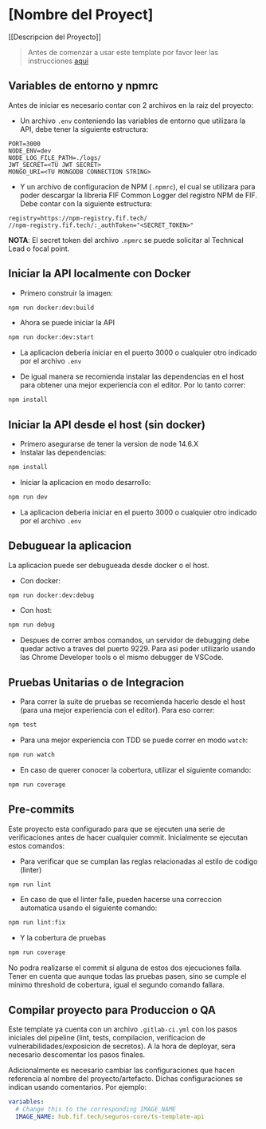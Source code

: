 # [Nombre del Proyect]

[[Descripcion del Proyecto]]

> Antes de comenzar a usar este template por favor leer las instrucciones [aqui](tutorials/Instrucciones.md)

## Variables de entorno y npmrc

Antes de iniciar es necesario contar con 2 archivos en la raiz del proyecto:

- Un archivo `.env` conteniendo las variables de entorno que utilizara la API, debe tener la siguiente estructura:

```
PORT=3000
NODE_ENV=dev
NODE_LOG_FILE_PATH=./logs/
JWT_SECRET=<TU JWT SECRET>
MONGO_URI=<TU MONGODB CONNECTION STRING>
```

- Y un archivo de configuracion de NPM (`.npmrc`), el cual se utilizara para poder descargar la libreria FIF Common Logger del registro NPM de FIF. Debe contar con la siguiente estructura:

```
registry=https://npm-registry.fif.tech/
//npm-registry.fif.tech/:_authToken="<SECRET_TOKEN>"
```

**NOTA**: El secret token del archivo `.npmrc` se puede solicitar al Technical Lead o focal point.

## Iniciar la API localmente con Docker

- Primero construir la imagen:

```sh
npm run docker:dev:build
```

- Ahora se puede iniciar la API

```sh
npm run docker:dev:start
```

- La aplicacion deberia iniciar en el puerto 3000 o cualquier otro indicado por el archivo `.env`

- De igual manera se recomienda instalar las dependencias en el host para obtener una mejor experiencia con el editor. Por lo tanto correr:

```sh
npm install
```

## Iniciar la API desde el host (sin docker)

- Primero asegurarse de tener la version de node 14.6.X
- Instalar las dependencias:

```sh
npm install
```

- Iniciar la aplicacion en modo desarrollo:

```sh
npm run dev
```

- La aplicacion deberia iniciar en el puerto 3000 o cualquier otro indicado por el archivo `.env`

## Debuguear la aplicacion

La aplicacion puede ser debugueada desde docker o el host.

- Con docker:

```sh
npm run docker:dev:debug
```

- Con host:

```sh
npm run debug
```

- Despues de correr ambos comandos, un servidor de debugging debe quedar activo a traves del puerto 9229. Para asi poder utilizarlo usando las Chrome Developer tools o el mismo debugger de VSCode.

## Pruebas Unitarias o de Integracion

- Para correr la suite de pruebas se recomienda hacerlo desde el host (para una mejor experiencia con el editor). Para eso correr:

```sh
npm test
```

- Para una mejor experiencia con TDD se puede correr en modo `watch`:

```sh
npm run watch
```

- En caso de querer conocer la cobertura, utilizar el siguiente comando:

```sh
npm run coverage
```

## Pre-commits

Este proyecto esta configurado para que se ejecuten una serie de verificaciones antes de hacer cualquier commit. Inicialmente se ejecutan estos comandos:

- Para verificar que se cumplan las reglas relacionadas al estilo de codigo (linter)

```sh
npm run lint
```

- En caso de que el linter falle, pueden hacerse una correccion automatica usando el siguiente comando:

```sh
npm run lint:fix
```

- Y la cobertura de pruebas

```sh
npm run coverage
```

No podra realizarse el commit si alguna de estos dos ejecuciones falla. Tener en cuenta que aunque todas las pruebas pasen, sino se cumple el minimo threshold de cobertura, igual el segundo comando fallara.

## Compilar proyecto para Produccion o QA

Este template ya cuenta con un archivo `.gitlab-ci.yml` con los pasos iniciales del pipeline (lint, tests, compilacion, verificacion de vulnerabilidades/exposicion de secretos). A la hora de deployar, sera necesario descomentar los pasos finales.

Adicionalmente es necesario cambiar las configuraciones que hacen referencia al nombre del proyecto/artefacto. Dichas configuraciones se indican usando comentarios. Por ejemplo:

```yml
variables:
  # Change this to the corresponding IMAGE_NAME
  IMAGE_NAME: hub.fif.tech/seguros-core/ts-template-api
```
